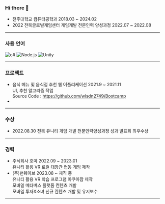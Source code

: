 ### Hi there 👋
- 전주대학교 컴퓨터공학과
2018.03 ~ 2024.02
- 2022 전북글로벌게임센터 게임개발 전문인력 양성과정
2022.07 ~ 2022.08
***
### 사용 언어
<!-- [![Top Langs](https://github-readme-stats.vercel.app/api/top-langs/?username=MoonSheep08)](https://github.com/anuraghazra/github-readme-stats) !-->

![c#](https://img.shields.io/badge/C%23-239120?style=for-the-badge&logo=c-sharp&logoColor=white)
![Node.js](https://img.shields.io/badge/Node.js-43853D?style=for-the-badge&logo=node.js&logoColor=white)
![Unity](https://img.shields.io/badge/Unity-100000?style=for-the-badge&logo=unity&logoColor=white)
***
### 프로젝트
- 음식 메뉴 및 음식점 추천 웹 어플리케이션 2021.9 ~ 2021.11<br/>
UI, 추천 알고리즘 작업<br/>
Source Code : https://github.com/wlsdn2749/Bootcamp
- 
***
### 수상
- 2022.08.30 전북 유니티 게임 개발 전문인력양성과정 성과 발표회 최우수상
***
### 경력
- 주식회사 호미  2022.09 ~ 2023.01<br/>
유니티 활용 VR 로컬 대장간 협동 게임 제작
- (주)펀웨이브   2023.08 ~ 재직 중<br/>
유니티 활용 VR 학습 프로그램 아쿠아팜 제작<br/>
모바일 메타버스 플랫폼 컨텐츠 개발<br/>
모바일 투자X소녀 신규 컨텐츠 개발 및 유지보수<br/>
***
